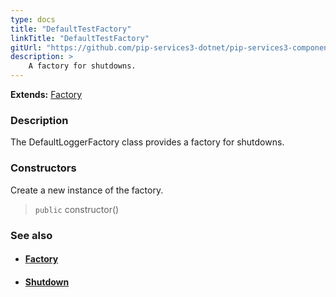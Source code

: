 ```yaml
---
type: docs
title: "DefaultTestFactory"
linkTitle: "DefaultTestFactory"
gitUrl: "https://github.com/pip-services3-dotnet/pip-services3-components-dotnet"
description: >
    A factory for shutdowns.
---
```


**Extends:** [Factory](../../build/factory)

### Description

The DefaultLoggerFactory class provides a factory for shutdowns.

### Constructors
Create a new instance of the factory.

> `public` constructor()


### See also
- #### [Factory](../../build/factory)
- #### [Shutdown](../shutdown)
